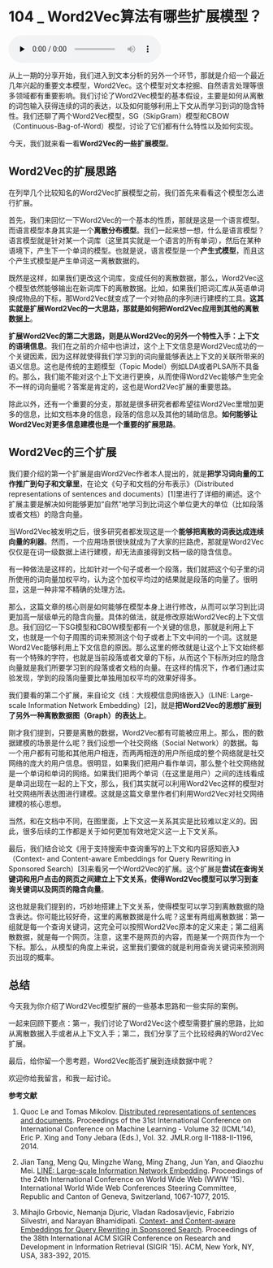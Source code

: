 # 104 _ Word2Vec算法有哪些扩展模型？

<audio id="audio" title="104 | Word2Vec算法有哪些扩展模型？" controls="" preload="none"><source id="mp3" src="https://static001.geekbang.org/resource/audio/87/18/87882299ce835ebd149e20cdc404d418.mp3"></audio>

从上一期的分享开始，我们进入到文本分析的另外一个环节，那就是介绍一个最近几年兴起的重要文本模型，Word2Vec。这个模型对文本挖掘、自然语言处理等很多领域都有重要影响。我们讨论了Word2Vec模型的基本假设，主要是如何从离散的词包输入获得连续的词的表达，以及如何能够利用上下文从而学习到词的隐含特性。我们还聊了两个Word2Vec模型，SG（SkipGram）模型和CBOW（Continuous-Bag-of-Word）模型，讨论了它们都有什么特性以及如何实现。

今天，我们就来看一看**Word2Vec的一些扩展模型**。

## Word2Vec的扩展思路

在列举几个比较知名的Word2Vec扩展模型之前，我们首先来看看这个模型怎么进行扩展。

首先，我们来回忆一下Word2Vec的一个基本的性质，那就是这是一个语言模型。而语言模型本身其实是一个**离散分布模型**。我们一起来想一想，什么是语言模型？语言模型就是针对某一个词库（这里其实就是一个语言的所有单词），然后在某种语境下，产生下一个单词的模型。也就是说，语言模型是一个**产生式模型**，而且这个产生式模型是产生单词这一离散数据的。

既然是这样，如果我们更改这个词库，变成任何的离散数据，那么，Word2Vec这个模型依然能够输出在新词库下的离散数据。比如，如果我们把词汇库从英语单词换成物品的下标，那Word2Vec就变成了一个对物品的序列进行建模的工具。**这其实就是扩展Word2Vec的一大思路，那就是如何把Word2Vec应用到其他的离散数据上**。

**扩展Word2Vec的第二大思路，则是从Word2Vec的另外一个特性入手：上下文的语境信息**。我们在之前的介绍中也讲过，这个上下文信息是Word2Vec成功的一个关键因素，因为这样就使得我们学习到的词向量能够表达上下文的关联所带来的语义信息。这也是传统的主题模型（Topic Model）例如LDA或者PLSA所不具备的。那么，我们能不能对这个上下文进行更换，从而使得Word2Vec能够产生完全不一样的词向量呢？答案是肯定的，这也是Word2Vec扩展的重要思路。

除此以外，还有一个重要的分支，那就是很多研究者都希望往Word2Vec里增加更多的信息，比如文档本身的信息，段落的信息以及其他的辅助信息。**如何能够让Word2Vec对更多信息建模也是一个重要的扩展思路**。

## Word2Vec的三个扩展

我们要介绍的第一个扩展是由Word2Vec作者本人提出的，就是**把学习词向量的工作推广到句子和文章里**，在论文《句子和文档的分布表示》（Distributed representations of sentences and documents）[1]里进行了详细的阐述。这个扩展主要是解决如何能够更加“自然”地学习到比词这个单位更大的单位（比如段落或者文档）的隐含向量。

当Word2Vec被发明之后，很多研究者都发现这是一个**能够把离散的词表达成连续向量的利器**。然而，一个应用场景很快就成为了大家的拦路虎，那就是Word2Vec仅仅是在词一级数据上进行建模，却无法直接得到文档一级的隐含信息。

有一种做法是这样的，比如针对一个句子或者一个段落，我们就把这个句子里的词所使用的词向量加权平均，认为这个加权平均过的结果就是段落的向量了。很明显，这是一种非常不精确的处理方法。

那么，这篇文章的核心则是如何能够在模型本身上进行修改，从而可以学习到比词更加高一层级单元的隐含向量。具体的做法，就是修改原始Word2Vec的上下文信息。我们回忆一下SG模型和CBOW模型都有一个关键的信息，那就是利用上下文，也就是一个句子周围的词来预测这个句子或者上下文中间的一个词。这就是Word2Vec能够利用上下文信息的原因。那么这里的修改就是让这个上下文始终都有一个特殊的字符，也就是当前段落或者文章的下标，从而这个下标所对应的隐含向量就是我们所要学习到的段落或者文档的向量。在这样的情况下，作者们通过实验发现，学到的段落向量要比单独用加权平均的效果好得多。

我们要看的第二个扩展，来自论文《线：大规模信息网络嵌入》（LINE: Large-scale Information Network Embedding）[2]，就是**把Word2Vec的思想扩展到了另外一种离散数据图（Graph）的表达上**。

刚才我们提到，只要是离散的数据，Word2Vec都有可能被应用上。那么，图的数据建模的场景是什么呢？我们设想一个社交网络（Social Network）的数据。每一个用户都有可能和其他用户相连，而两两相连的用户所组成的整个网络就是社交网络的庞大的用户信息。很明显，如果我们把用户看作单词，那么整个社交网络就是一个单词和单词的网络。如果我们把两个单词（在这里是用户）之间的连线看成是单词出现在一起的上下文，那么，我们其实就可以利用Word2Vec这样的模型对社交网络所表达图进行建模。这就是这篇文章里作者们利用Word2Vec对社交网络建模的核心思想。

当然，和在文档中不同，在图里面，上下文这一关系其实是比较难以定义的。因此，很多后续的工作都是关于如何更加有效地定义这一上下文关系。

最后，我们结合论文《用于支持搜索中查询重写的上下文和内容感知嵌入》（Context- and Content-aware Embeddings for Query Rewriting in Sponsored Search）[3]来看另一个Word2Vec的扩展。这个扩展是**尝试在查询关键词和用户点击的网页之间建立上下文关系，使得Word2Vec模型可以学习到查询关键词以及网页的隐含向量**。

这也就是我们提到的，巧妙地搭建上下文关系，使得模型可以学习到离散数据的隐含表达。你可能比较好奇，这里的离散数据是什么呢？这里有两组离散数据：第一组就是每一个查询关键词，这完全可以按照Word2Vec原本的定义来走；第二组离散数据，就是每一个网页。注意，这里不是网页的内容，而是某一个网页作为一个下标。那么，从模型的角度上来说，这里我们要做的就是利用查询关键词来预测网页出现的概率。

## 总结

今天我为你介绍了Word2Vec模型扩展的一些基本思路和一些实际的案例。

一起来回顾下要点：第一，我们讨论了Word2Vec这个模型需要扩展的思路，比如从离散数据入手或者从上下文入手；第二，我们分享了三个比较经典的Word2Vec扩展。

最后，给你留一个思考题，Word2Vec能否扩展到连续数据中呢？

欢迎你给我留言，和我一起讨论。

**参考文献**

1. Quoc Le and Tomas Mikolov. [Distributed representations of sentences and documents](https://cs.stanford.edu/~quocle/paragraph_vector.pdf). Proceedings of the 31st International Conference on International Conference on Machine Learning - Volume 32 (ICML’14), Eric P. Xing and Tony Jebara (Eds.), Vol. 32. JMLR.org II-1188-II-1196, 2014.

2. Jian Tang, Meng Qu, Mingzhe Wang, Ming Zhang, Jun Yan, and Qiaozhu Mei. [LINE: Large-scale Information Network Embedding](http://www.www2015.it/documents/proceedings/proceedings/p1067.pdf). Proceedings of the 24th International Conference on World Wide Web (WWW '15). International World Wide Web Conferences Steering Committee, Republic and Canton of Geneva, Switzerland, 1067-1077, 2015.

3. Mihajlo Grbovic, Nemanja Djuric, Vladan Radosavljevic, Fabrizio Silvestri, and Narayan Bhamidipati. [Context- and Content-aware Embeddings for Query Rewriting in Sponsored Search](https://astro.temple.edu/~tua95067/grbovic2015sigirconf.pdf). Proceedings of the 38th International ACM SIGIR Conference on Research and Development in Information Retrieval (SIGIR '15). ACM, New York, NY, USA, 383-392, 2015.


